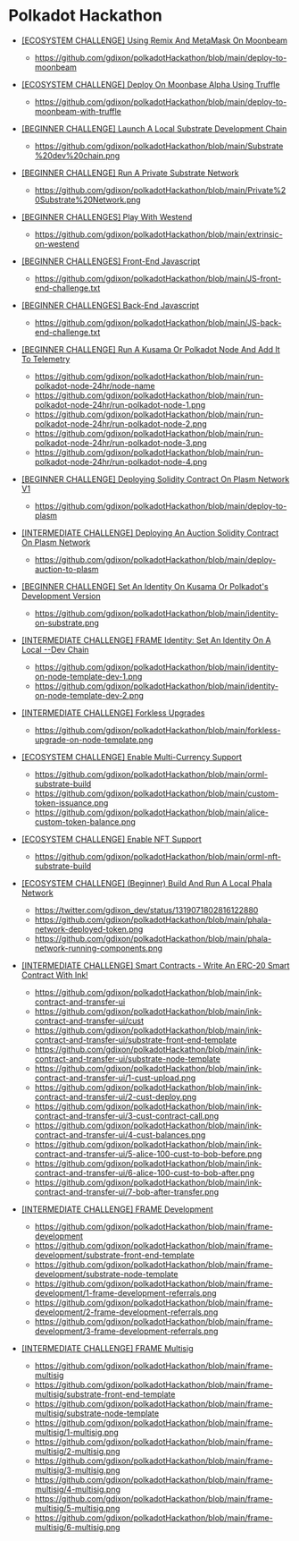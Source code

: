 # Polkadot Hackathon

- [[ECOSYSTEM CHALLENGE] Using Remix And MetaMask On Moonbeam](https://gitcoin.co/issue/PureStake/gitcoin-hello-world-by-moonbeam/3/100023962) 
  - https://github.com/gdixon/polkadotHackathon/blob/main/deploy-to-moonbeam
  
- [[ECOSYSTEM CHALLENGE] Deploy On Moonbase Alpha Using Truffle](https://gitcoin.co/issue/PureStake/gitcoin-hello-world-by-moonbeam/1/100023953) 
  - https://github.com/gdixon/polkadotHackathon/blob/main/deploy-to-moonbeam-with-truffle
  
- [[BEGINNER CHALLENGE] Launch A Local Substrate Development Chain](https://gitcoin.co/issue/Polkadot-Network/hello-world-by-polkadot/17/100023943) 
  - https://github.com/gdixon/polkadotHackathon/blob/main/Substrate%20dev%20chain.png

- [[BEGINNER CHALLENGE] Run A Private Substrate Network](https://gitcoin.co/issue/Polkadot-Network/hello-world-by-polkadot/16/100023942) 
  - https://github.com/gdixon/polkadotHackathon/blob/main/Private%20Substrate%20Network.png

- [[BEGINNER CHALLENGES] Play With Westend](https://gitcoin.co/issue/Polkadot-Network/hello-world-by-polkadot/15/100023941) 
  - https://github.com/gdixon/polkadotHackathon/blob/main/extrinsic-on-westend

- [[BEGINNER CHALLENGES] Front-End Javascript](https://gitcoin.co/issue/Polkadot-Network/hello-world-by-polkadot/14/100023940) 
  - https://github.com/gdixon/polkadotHackathon/blob/main/JS-front-end-challenge.txt

- [[BEGINNER CHALLENGES] Back-End Javascript](https://gitcoin.co/issue/Polkadot-Network/hello-world-by-polkadot/13/100023939) 
  - https://github.com/gdixon/polkadotHackathon/blob/main/JS-back-end-challenge.txt

- [[BEGINNER CHALLENGE] Run A Kusama Or Polkadot Node And Add It To Telemetry](https://gitcoin.co/issue/Polkadot-Network/hello-world-by-polkadot/12/100023938) 
  - https://github.com/gdixon/polkadotHackathon/blob/main/run-polkadot-node-24hr/node-name
  - https://github.com/gdixon/polkadotHackathon/blob/main/run-polkadot-node-24hr/run-polkadot-node-1.png
  - https://github.com/gdixon/polkadotHackathon/blob/main/run-polkadot-node-24hr/run-polkadot-node-2.png
  - https://github.com/gdixon/polkadotHackathon/blob/main/run-polkadot-node-24hr/run-polkadot-node-3.png
  - https://github.com/gdixon/polkadotHackathon/blob/main/run-polkadot-node-24hr/run-polkadot-node-4.png

- [[BEGINNER CHALLENGE] Deploying Solidity Contract On Plasm Network V1](https://gitcoin.co/issue/staketechnologies/hello-world-by-polkadot/6/100023960) 
  -  https://github.com/gdixon/polkadotHackathon/blob/main/deploy-to-plasm

- [[INTERMEDIATE CHALLENGE] Deploying An Auction Solidity Contract On Plasm Network](https://gitcoin.co/issue/staketechnologies/hello-world-by-polkadot/5/100023959)
  - https://github.com/gdixon/polkadotHackathon/blob/main/deploy-auction-to-plasm

- [[BEGINNER CHALLENGE] Set An Identity On Kusama Or Polkadot's Development Version](https://gitcoin.co/issue/Polkadot-Network/hello-world-by-polkadot/11/100023937)
  - https://github.com/gdixon/polkadotHackathon/blob/main/identity-on-substrate.png

- [[INTERMEDIATE CHALLENGE] FRAME Identity: Set An Identity On A Local --Dev Chain](https://gitcoin.co/issue/Polkadot-Network/hello-world-by-polkadot/10/100023936)
  - https://github.com/gdixon/polkadotHackathon/blob/main/identity-on-node-template-dev-1.png
  - https://github.com/gdixon/polkadotHackathon/blob/main/identity-on-node-template-dev-2.png

- [[INTERMEDIATE CHALLENGE] Forkless Upgrades](https://gitcoin.co/issue/Polkadot-Network/hello-world-by-polkadot/6/100023932)
  - https://github.com/gdixon/polkadotHackathon/blob/main/forkless-upgrade-on-node-template.png

- [[ECOSYSTEM CHALLENGE] Enable Multi-Currency Support](https://gitcoin.co/issue/AcalaNetwork/polakdot-hello-world-acala/2/100023952)
  - https://github.com/gdixon/polkadotHackathon/blob/main/orml-substrate-build
  - https://github.com/gdixon/polkadotHackathon/blob/main/custom-token-issuance.png
  - https://github.com/gdixon/polkadotHackathon/blob/main/alice-custom-token-balance.png

- [[ECOSYSTEM CHALLENGE] Enable NFT Support](https://gitcoin.co/issue/AcalaNetwork/polakdot-hello-world-acala/1/100023951)
  - https://github.com/gdixon/polkadotHackathon/blob/main/orml-nft-substrate-build

- [[ECOSYSTEM CHALLENGE] (Beginner) Build And Run A Local Phala Network](https://gitcoin.co/issue/Phala-Network/hello-world-by-polkadot/1/100023945)
  - https://twitter.com/gdixon_dev/status/1319071802816122880
  - https://github.com/gdixon/polkadotHackathon/blob/main/phala-network-deployed-token.png
  - https://github.com/gdixon/polkadotHackathon/blob/main/phala-network-running-components.png

- [[INTERMEDIATE CHALLENGE] Smart Contracts - Write An ERC-20 Smart Contract With Ink!](https://gitcoin.co/issue/Polkadot-Network/hello-world-by-polkadot/9/100023935)
  - https://github.com/gdixon/polkadotHackathon/blob/main/ink-contract-and-transfer-ui  
  - https://github.com/gdixon/polkadotHackathon/blob/main/ink-contract-and-transfer-ui/cust
  - https://github.com/gdixon/polkadotHackathon/blob/main/ink-contract-and-transfer-ui/substrate-front-end-template
  - https://github.com/gdixon/polkadotHackathon/blob/main/ink-contract-and-transfer-ui/substrate-node-template
  - https://github.com/gdixon/polkadotHackathon/blob/main/ink-contract-and-transfer-ui/1-cust-upload.png
  - https://github.com/gdixon/polkadotHackathon/blob/main/ink-contract-and-transfer-ui/2-cust-deploy.png
  - https://github.com/gdixon/polkadotHackathon/blob/main/ink-contract-and-transfer-ui/3-cust-contract-call.png
  - https://github.com/gdixon/polkadotHackathon/blob/main/ink-contract-and-transfer-ui/4-cust-balances.png
  - https://github.com/gdixon/polkadotHackathon/blob/main/ink-contract-and-transfer-ui/5-alice-100-cust-to-bob-before.png
  - https://github.com/gdixon/polkadotHackathon/blob/main/ink-contract-and-transfer-ui/6-alice-100-cust-to-bob-after.png
  - https://github.com/gdixon/polkadotHackathon/blob/main/ink-contract-and-transfer-ui/7-bob-after-transfer.png

- [[INTERMEDIATE CHALLENGE] FRAME Development](https://gitcoin.co/issue/Polkadot-Network/hello-world-by-polkadot/7/100023933)
  - https://github.com/gdixon/polkadotHackathon/blob/main/frame-development
  - https://github.com/gdixon/polkadotHackathon/blob/main/frame-development/substrate-front-end-template
  - https://github.com/gdixon/polkadotHackathon/blob/main/frame-development/substrate-node-template
  - https://github.com/gdixon/polkadotHackathon/blob/main/frame-development/1-frame-development-referrals.png
  - https://github.com/gdixon/polkadotHackathon/blob/main/frame-development/2-frame-development-referrals.png
  - https://github.com/gdixon/polkadotHackathon/blob/main/frame-development/3-frame-development-referrals.png

- [[INTERMEDIATE CHALLENGE] FRAME Multisig](https://gitcoin.co/issue/Polkadot-Network/hello-world-by-polkadot/8/100023934)
  - https://github.com/gdixon/polkadotHackathon/blob/main/frame-multisig
  - https://github.com/gdixon/polkadotHackathon/blob/main/frame-multisig/substrate-front-end-template
  - https://github.com/gdixon/polkadotHackathon/blob/main/frame-multisig/substrate-node-template
  - https://github.com/gdixon/polkadotHackathon/blob/main/frame-multisig/1-multisig.png
  - https://github.com/gdixon/polkadotHackathon/blob/main/frame-multisig/2-multisig.png
  - https://github.com/gdixon/polkadotHackathon/blob/main/frame-multisig/3-multisig.png
  - https://github.com/gdixon/polkadotHackathon/blob/main/frame-multisig/4-multisig.png
  - https://github.com/gdixon/polkadotHackathon/blob/main/frame-multisig/5-multisig.png
  - https://github.com/gdixon/polkadotHackathon/blob/main/frame-multisig/6-multisig.png
